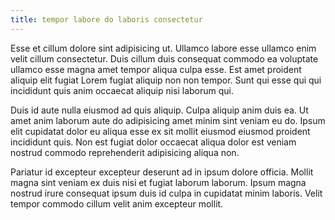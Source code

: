```yaml
---
title: tempor labore do laboris consectetur
---
```


Esse et cillum dolore sint adipisicing ut. Ullamco labore esse ullamco enim velit cillum consectetur. Duis cillum duis consequat commodo ea voluptate ullamco esse magna amet tempor aliqua culpa esse. Est amet proident aliquip elit fugiat Lorem fugiat aliquip non non tempor. Sunt qui esse qui qui incididunt quis anim occaecat aliquip nisi laborum qui.

Duis id aute nulla eiusmod ad quis aliquip. Culpa aliquip anim duis ea. Ut amet anim laborum aute do adipisicing amet minim sint veniam eu do. Ipsum elit cupidatat dolor eu aliqua esse ex sit mollit eiusmod eiusmod proident incididunt quis. Non est fugiat dolor occaecat aliqua dolor est veniam nostrud commodo reprehenderit adipisicing aliqua non.

Pariatur id excepteur excepteur deserunt ad in ipsum dolore officia. Mollit magna sint veniam ex duis nisi et fugiat laborum laborum. Ipsum magna nostrud irure consequat ipsum duis id culpa in cupidatat minim laboris. Velit tempor commodo cillum velit anim excepteur mollit.